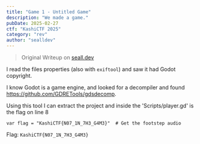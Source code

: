 ```yaml
---
title: "Game 1 - Untitled Game"
description: "We made a game."
pubDate: 2025-02-27
ctf: "KashiCTF 2025"
category: "rev"
author: "sealldev"
---
```


> Original Writeup on [seall.dev](https://seall.dev/posts/kashictf2025#game-1---untitled-game)

I read the files properties (also with `exiftool`) and saw it had Godot copyright.

I know Godot is a game engine, and looked for a decompiler and found https://github.com/GDRETools/gdsdecomp.

Using this tool I can extract the project and inside the 'Scripts/player.gd' is the flag on line 8

`var flag = "KashiCTF{N07_1N_7H3_G4M3}"  # Get the footstep audio`

Flag: `KashiCTF{N07_1N_7H3_G4M3}`